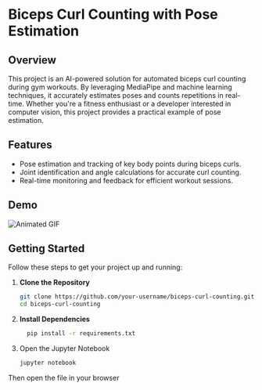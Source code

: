 # Biceps Curl Counting with Pose Estimation

## Overview

This project is an AI-powered solution for automated biceps curl counting during gym workouts. By leveraging MediaPipe and machine learning techniques, it accurately estimates poses and counts repetitions in real-time. Whether you're a fitness enthusiast or a developer interested in computer vision, this project provides a practical example of pose estimation.

## Features

- Pose estimation and tracking of key body points during biceps curls.
- Joint identification and angle calculations for accurate curl counting.
- Real-time monitoring and feedback for efficient workout sessions.

## Demo
![Animated GIF](https://github.com/jamal022/Biceps-Curl-Counting-with-Pose-Estimation-using-Mediapipe/blob/main/gif.gif)


## Getting Started

Follow these steps to get your project up and running:

1. **Clone the Repository**
   ```bash
   git clone https://github.com/your-username/biceps-curl-counting.git
   cd biceps-curl-counting

2. **Install Dependencies**
   ```bash
     pip install -r requirements.txt

3. Open the Jupyter Notebook
   ```bash
   jupyter notebook

Then open the file in your browser

   
   
